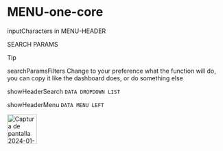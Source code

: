 # MENU-one-core

inputCharacters in MENU-HEADER

SEARCH PARAMS

> [!TIP]
> searchParamsFilters
> Change to your preference what the function will do, you can copy it like the dashboard does, or do something else

showHeaderSearch
`DATA DROPDOWN LIST`

showHeaderMenu
`DATA MENU LEFT`



<img width="69" alt="Captura de pantalla 2024-01-29 a la(s) 22 23 45" src="https://github.com/jorieldev/menu-one-core/assets/56056150/24443b35-9db3-4ef2-92cf-0aeb2420f136">
